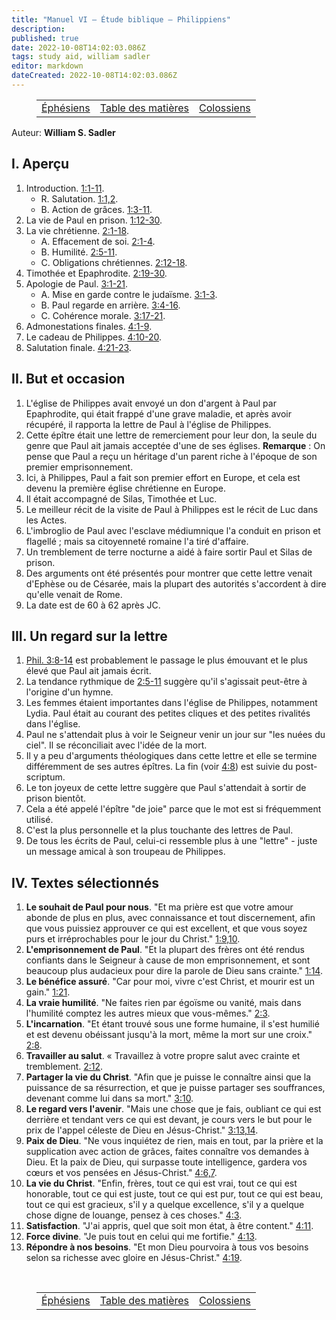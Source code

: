 ```yaml
---
title: "Manuel VI — Étude biblique — Philippiens"
description: 
published: true
date: 2022-10-08T14:02:03.086Z
tags: study aid, william sadler
editor: markdown
dateCreated: 2022-10-08T14:02:03.086Z
---
```


<figure class="table chapter-navigator">
	<table>
		<tbody>
		<tr>
			<td><a href="/fr/article/William_S_Sadler/Workbook_6_Bible_Study/Study_2_10_Ephesians">Éphésiens</a></td>
			<td><a href="/fr/article/William_S_Sadler/Workbook_6_Bible_Study/Index">Table des matières</a></td>
			<td><a href="/fr/article/William_S_Sadler/Workbook_6_Bible_Study/Study_2_12_Colossians">Colossiens</a></td>
		</tr>
		</tbody>
	</table>
</figure>

Auteur: **William S. Sadler**

## I. Aperçu

1. Introduction. [1:1-11](/fr/Bible/Philippiens/1#v1).
	- R. Salutation. [1:1,2](/fr/Bible/Philippiens/1#v1).
	- B. Action de grâces. [1:3-11](/fr/Bible/Philippians/1#v3).
2. La vie de Paul en prison. [1:12-30](/fr/Bible/Philippians/1#v12).
3. La vie chrétienne. [2:1-18](/fr/Bible/Philippiens/2#v1).
	- A. Effacement de soi. [2:1-4](/fr/Bible/Philippiens/2#v1).
	- B. Humilité. [2:5-11](/fr/Bible/Philippiens/2#v5).
	- C. Obligations chrétiennes. [2:12-18](/fr/Bible/Philippiens/2#v12).
4. Timothée et Epaphrodite. [2:19-30](/fr/Bible/Philippiens/2#v19).
5. Apologie de Paul. [3:1-21](/fr/Bible/Philippiens/3#v1).
	- A. Mise en garde contre le judaïsme. [3:1-3](/fr/Bible/Philippiens/3#v1).
	- B. Paul regarde en arrière. [3:4-16](/fr/Bible/Philippiens/3#v4).
	- C. Cohérence morale. [3:17-21](/fr/Bible/Philippiens/3#v17).
6. Admonestations finales. [4:1-9](/fr/Bible/Philippiens/4#v1).
7. Le cadeau de Philippes. [4:10-20](/fr/Bible/Philippiens/4#v10).
8. Salutation finale. [4:21-23](/fr/Bible/Philippiens/4#v21).

## II. But et occasion

1. L'église de Philippes avait envoyé un don d'argent à Paul par Epaphrodite, qui était frappé d'une grave maladie, et après avoir récupéré, il rapporta la lettre de Paul à l'église de Philippes.
2. Cette épître était une lettre de remerciement pour leur don, la seule du genre que Paul ait jamais acceptée d'une de ses églises.
	**Remarque** : On pense que Paul a reçu un héritage d'un parent riche à l'époque de son premier emprisonnement.
3. Ici, à Philippes, Paul a fait son premier effort en Europe, et cela est devenu la première église chrétienne en Europe.
4. Il était accompagné de Silas, Timothée et Luc.
5. Le meilleur récit de la visite de Paul à Philippes est le récit de Luc dans les Actes.
6. L'imbroglio de Paul avec l'esclave médiumnique l'a conduit en prison et flagellé ; mais sa citoyenneté romaine l'a tiré d'affaire.
7. Un tremblement de terre nocturne a aidé à faire sortir Paul et Silas de prison.
8. Des arguments ont été présentés pour montrer que cette lettre venait d'Ephèse ou de Césarée, mais la plupart des autorités s'accordent à dire qu'elle venait de Rome.
9. La date est de 60 à 62 après JC.

## III. Un regard sur la lettre

1. [Phil. 3:8-14](/en/Bible/Philippians/3#v8) est probablement le passage le plus émouvant et le plus élevé que Paul ait jamais écrit.
2. La tendance rythmique de [2:5-11](/en/Bible/Philippians/2#v5) suggère qu'il s'agissait peut-être à l'origine d'un hymne.
3. Les femmes étaient importantes dans l'église de Philippes, notamment Lydia. Paul était au courant des petites cliques et des petites rivalités dans l'église.
4. Paul ne s'attendait plus à voir le Seigneur venir un jour sur "les nuées du ciel". Il se réconciliait avec l'idée de la mort.
5. Il y a peu d'arguments théologiques dans cette lettre et elle se termine différemment de ses autres épîtres. La fin (voir [4:8](/en/Bible/Philippians/4#v8)) est suivie du post-scriptum.
6. Le ton joyeux de cette lettre suggère que Paul s'attendait à sortir de prison bientôt.
7. Cela a été appelé l'épître "de joie" parce que le mot est si fréquemment utilisé.
8. C'est la plus personnelle et la plus touchante des lettres de Paul.
9. De tous les écrits de Paul, celui-ci ressemble plus à une "lettre" - juste un message amical à son troupeau de Philippes.

## IV. Textes sélectionnés

1. **Le souhait de Paul pour nous**. "Et ma prière est que votre amour abonde de plus en plus, avec connaissance et tout discernement, afin que vous puissiez approuver ce qui est excellent, et que vous soyez purs et irréprochables pour le jour du Christ." [1:9,10](/fr/Bible/Philippiens/1#v9).
2. **L'emprisonnement de Paul**. "Et la plupart des frères ont été rendus confiants dans le Seigneur à cause de mon emprisonnement, et sont beaucoup plus audacieux pour dire la parole de Dieu sans crainte." [1:14](/fr/Bible/Philippiens/1#v14).
3. **Le bénéfice assuré**. "Car pour moi, vivre c'est Christ, et mourir est un gain." [1:21](/fr/Bible/Philippiens/1#v21).
4. **La vraie humilité**. "Ne faites rien par égoïsme ou vanité, mais dans l'humilité comptez les autres mieux que vous-mêmes." [2:3](/fr/Bible/Philippiens/2#v3).
5. **L'incarnation**. "Et étant trouvé sous une forme humaine, il s'est humilié et est devenu obéissant jusqu'à la mort, même la mort sur une croix." [2:8](/fr/Bible/Philippiens/2#v8).
6. **Travailler au salut**. « Travaillez à votre propre salut avec crainte et tremblement. [2:12](/fr/Bible/Philippiens/2#v12).
7. **Partager la vie du Christ**. "Afin que je puisse le connaître ainsi que la puissance de sa résurrection, et que je puisse partager ses souffrances, devenant comme lui dans sa mort." [3:10](/fr/Bible/Philippiens/3#v10).
8. **Le regard vers l'avenir**. "Mais une chose que je fais, oubliant ce qui est derrière et tendant vers ce qui est devant, je cours vers le but pour le prix de l'appel céleste de Dieu en Jésus-Christ." [3:13,14](/fr/Bible/Philippiens/3#v13).
9. **Paix de Dieu**. "Ne vous inquiétez de rien, mais en tout, par la prière et la supplication avec action de grâces, faites connaître vos demandes à Dieu. Et la paix de Dieu, qui surpasse toute intelligence, gardera vos cœurs et vos pensées en Jésus-Christ." [4:6,7](/fr/Bible/Philippiens/4#v6).
10. **La vie du Christ**. "Enfin, frères, tout ce qui est vrai, tout ce qui est honorable, tout ce qui est juste, tout ce qui est pur, tout ce qui est beau, tout ce qui est gracieux, s'il y a quelque excellence, s'il y a quelque chose digne de louange, pensez à ces choses." [4:3](/fr/Bible/Philippiens/4#v3).
11. **Satisfaction**. "J'ai appris, quel que soit mon état, à être content." [4:11](/fr/Bible/Philippiens/4#v11).
12. **Force divine**. "Je puis tout en celui qui me fortifie." [4:13](/fr/Bible/Philippiens/4#v13).
13. **Répondre à nos besoins**. "Et mon Dieu pourvoira à tous vos besoins selon sa richesse avec gloire en Jésus-Christ." [4:19](/fr/Bible/Philippiens/4#v19).


<br>

<figure class="table chapter-navigator">
	<table>
		<tbody>
		<tr>
			<td><a href="/fr/article/William_S_Sadler/Workbook_6_Bible_Study/Study_2_10_Ephesians">Éphésiens</a></td>
			<td><a href="/fr/article/William_S_Sadler/Workbook_6_Bible_Study/Index">Table des matières</a></td>
			<td><a href="/fr/article/William_S_Sadler/Workbook_6_Bible_Study/Study_2_12_Colossians">Colossiens</a></td>
		</tr>
		</tbody>
	</table>
</figure>
